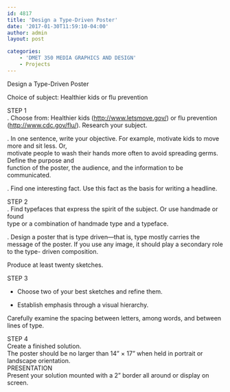 ```yaml
---
id: 4817
title: 'Design a Type-Driven Poster'
date: '2017-01-30T11:59:10-04:00'
author: admin
layout: post

categories:
    - 'DMET 350 MEDIA GRAPHICS AND DESIGN'
    - Projects
---
```


Design a Type-Driven Poster

Choice of subject: Healthier kids or flu prevention

STEP 1  
. Choose from: Healthier kids (http://www.letsmove.gov/) or flu prevention  
(http://www.cdc.gov/flu/). Research your subject.

. In one sentence, write your objective. For example, motivate kids to move more and sit less. Or,  
motivate people to wash their hands more often to avoid spreading germs. Define the purpose and  
function of the poster, the audience, and the information to be communicated.

. Find one interesting fact. Use this fact as the basis for writing a headline.

STEP 2  
. Find typefaces that express the spirit of the subject. Or use handmade or found  
type or a combination of handmade type and a typeface.

. Design a poster that is type driven—that is, type mostly carries the message of the poster. If you use any image, it should play a secondary role to the type- driven composition. 

Produce at least twenty sketches.

STEP 3  
- Choose two of your best sketches and refine them.

- Establish emphasis through a visual hierarchy.

Carefully examine the spacing between letters, among words, and between lines of type. 

STEP 4  
Create a finished solution.  
The poster should be no larger than 14” × 17” when held in portrait or landscape orientation.  
PRESENTATION  
Present your solution mounted with a 2” border all around or display on screen.